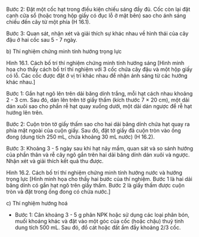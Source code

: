Bước 2: Đặt một cốc hạt trong điều kiện chiếu sáng đầy đủ. Cốc còn lại đặt cạnh cửa sổ (hoặc trong hộp giấy có đục lỗ ở mặt bên) sao cho ánh sáng chiếu đến cây từ một phía (H 16.1).

Bước 3: Quan sát, nhận xét và giải thích sự khác nhau về hình thái của cây đậu ở hai cốc sau 5 - 7 ngày.

b) Thí nghiệm chứng minh tính hướng trọng lực

Hình 16.1. Cách bố trí thí nghiệm chứng minh tính hướng sáng
[Hình minh họa cho thấy cách bố trí thí nghiệm với 3 cốc chứa cây đậu và một hộp giấy có lỗ. Các cốc được đặt ở vị trí khác nhau để nhận ánh sáng từ các hướng khác nhau.]

Bước 1: Gắn hạt ngô lên trên dải băng dính trắng, mỗi hạt cách nhau khoảng 2 - 3 cm. Sau đó, dán lên trên tờ giấy thấm (kích thước 7 × 20 cm), một dải dán xuôi sao cho phần rễ hạt quay xuống dưới, một dải dán ngược để rễ hạt hướng lên trên.

Bước 2: Cuộn tròn tờ giấy thấm sao cho hai dải băng dính chứa hạt quay ra phía mặt ngoài của cuộn giấy. Sau đó, đặt tờ giấy đã cuộn tròn vào ống đong (dung tích 250 mL, chứa khoảng 30 mL nước) (H 16.2).

Bước 3: Khoảng 3 - 5 ngày sau khi hạt nảy mầm, quan sát và so sánh hướng của phần thân và rễ cây ngô gắn trên hai dải băng dính dán xuôi và ngược. Nhận xét và giải thích kết quả thu được.

Hình 16.2. Cách bố trí thí nghiệm chứng minh tính hướng nước và hướng trọng lực
[Hình minh họa cho thấy hai bước của thí nghiệm. Bước 1 là hai dải băng dính có gắn hạt ngô trên giấy thấm. Bước 2 là giấy thấm được cuộn tròn và đặt trong ống đong có chứa nước.]

c) Thí nghiệm hướng hoá

- Bước 1: Cân khoảng 3 - 5 g phân NPK hoặc sử dụng các loại phân bón, muối khoáng khác và đặt vào một góc của cốc (hoặc chậu) thuỷ tinh dung tích 500 mL. Sau đó, đổ cát hoặc đất ẩm đầy khoảng 2/3 cốc.